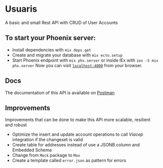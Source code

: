 # Usuaris
A basic and small Rest API with CRUD of User Accounts

## To start your Phoenix server:

  * Install dependencies with `mix deps.get`
  * Create and migrate your database with `mix ecto.setup`
  * Start Phoenix endpoint with `mix phx.server` or inside IEx with `iex -S mix phx.server`
Now you can visit [`localhost:4000`](http://localhost:4000) from your browser.

## Docs
The documentation of this API is available on [Postman](https://documenter.getpostman.com/view/6551338/UzJHPxMZ)

## Improvements
Improvements that can be done to make this API more scalable, resilient and robust
- Optimize the insert and update account operations to call _Viacep_ integration if the changeset is valid
- Create table for addresses instead of use a JSONB column and Embedded Schema
- Change from `Mock` package to `Mox`
- Create a template called `error.json` as pattern for errors